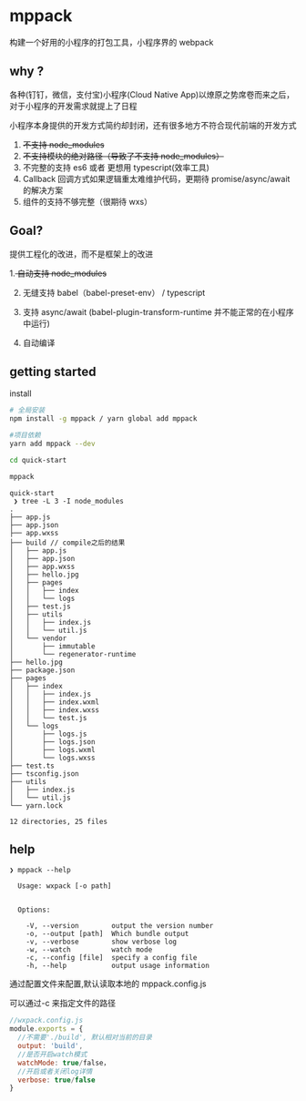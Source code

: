# mppack

构建一个好用的小程序的打包工具，小程序界的 webpack

## why ?

各种(钉钉，微信，支付宝)小程序(Cloud Native App)以燎原之势席卷而来之后，对于小程序的开发需求就提上了日程

小程序本身提供的开发方式简约却封闭，还有很多地方不符合现代前端的开发方式

1. <del>不支持 node_modules</del>
2. <del>不支持模块的绝对路径（导致了不支持 node_modules）</del>
3. 不完整的支持 es6 或者 更想用 typescript(效率工具)
4. Callback 回调方式如果逻辑重太难维护代码，更期待 promise/async/await 的解决方案
5. 组件的支持不够完整（很期待 wxs）

## Goal?

提供工程化的改进，而不是框架上的改进

1.<del> 自动支持 node_modules</del>

2. 无缝支持 babel（babel-preset-env） / typescript

3. 支持 async/await (babel-plugin-transform-runtime 并不能正常的在小程序中运行)

4. 自动编译

## getting started

install

```sh
# 全局安装
npm install -g mppack / yarn global add mppack

#项目依赖
yarn add mppack --dev
```

```sh
cd quick-start

mppack
```

```text
quick-start
 ❯ tree -L 3 -I node_modules
.
├── app.js
├── app.json
├── app.wxss
├── build // compile之后的结果
│   ├── app.js
│   ├── app.json
│   ├── app.wxss
│   ├── hello.jpg
│   ├── pages
│   │   ├── index
│   │   └── logs
│   ├── test.js
│   ├── utils
│   │   ├── index.js
│   │   └── util.js
│   └── vendor
│       ├── immutable
│       └── regenerator-runtime
├── hello.jpg
├── package.json
├── pages
│   ├── index
│   │   ├── index.js
│   │   ├── index.wxml
│   │   ├── index.wxss
│   │   └── test.js
│   └── logs
│       ├── logs.js
│       ├── logs.json
│       ├── logs.wxml
│       └── logs.wxss
├── test.ts
├── tsconfig.json
├── utils
│   ├── index.js
│   └── util.js
└── yarn.lock

12 directories, 25 files

```

## help

```text
❯ mppack --help

  Usage: wxpack [-o path]


  Options:

    -V, --version        output the version number
    -o, --output [path]  Which bundle output
    -v, --verbose        show verbose log
    -w, --watch          watch mode
    -c, --config [file]  specify a config file
    -h, --help           output usage information

```

通过配置文件来配置,默认读取本地的 mppack.config.js

可以通过-c 来指定文件的路径

```js
//wxpack.config.js
module.exports = {
  //不需要'./build', 默认相对当前的目录
  output: 'build',
  //是否开启watch模式
  watchMode: true/false，
  //开启或者关闭log详情
  verbose: true/false
}
```
